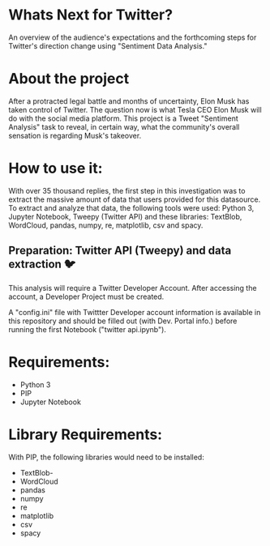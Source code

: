 # Whats Next for Twitter? 
An overview of the audience's expectations and the forthcoming steps for Twitter's direction change using "Sentiment Data Analysis."

# About the project
After a protracted legal battle and months of uncertainty, Elon Musk has taken control of Twitter. The question now is what Tesla CEO Elon Musk will do with the social media platform. This project is a Tweet "Sentiment Analysis" task to reveal, in certain way, what the community's overall sensation is regarding Musk's takeover.

# How to use it:
With over 35 thousand replies, the first step in this investigation was to extract the massive amount of data that users provided for this datasource.
To extract and analyze that data, the following tools were used: Python 3, Jupyter Notebook, Tweepy (Twitter API) and these libraries: TextBlob, WordCloud, pandas, numpy, re, matplotlib, csv and spacy.

## Preparation: Twitter API (Tweepy) and data extraction 🐦
This analysis will require a Twitter Developer Account. 
After accessing the account, a Developer Project must be created.

A "config.ini" file with Twittter Developer account information is available in this repository and should be filled out (with Dev. Portal info.) before running the first Notebook ("twitter api.ipynb").

# Requirements:
- Python 3
- PIP
- Jupyter Notebook

# Library Requirements:
With PIP, the following libraries would need to be installed:
- TextBlob-
- WordCloud
- pandas
- numpy
- re
- matplotlib
- csv
- spacy
